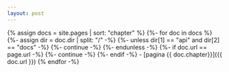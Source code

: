 ```yaml
---
layout: post
---
```

{% assign docs = site.pages | sort: "chapter" %}
{%- for doc in docs %}
    {%- assign dir = doc.dir | split: "/" -%}
    {%- unless dir[1] == "api" and dir[2] == "docs" -%}
        {%- continue -%}
    {%- endunless -%}
    {%- if doc.url == page.url -%}
        {%- continue -%}
    {%- endif -%}
    - [pagina {{ doc.chapter}}]({{ doc.url }})
{% endfor -%}